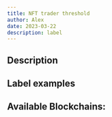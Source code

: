 ```yaml
---
title: NFT trader threshold
author: Alex
date: 2023-03-22
description: label
---
```


## Description


## Label examples


## Available Blockchains:
